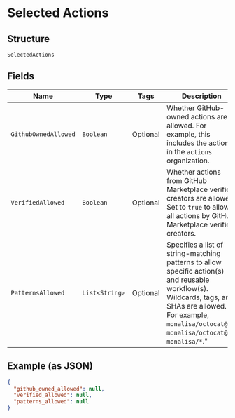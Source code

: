 
# Selected Actions

## Structure

`SelectedActions`

## Fields

| Name | Type | Tags | Description | Getter | Setter |
|  --- | --- | --- | --- | --- | --- |
| `GithubOwnedAllowed` | `Boolean` | Optional | Whether GitHub-owned actions are allowed. For example, this includes the actions in the `actions` organization. | Boolean getGithubOwnedAllowed() | setGithubOwnedAllowed(Boolean githubOwnedAllowed) |
| `VerifiedAllowed` | `Boolean` | Optional | Whether actions from GitHub Marketplace verified creators are allowed. Set to `true` to allow all actions by GitHub Marketplace verified creators. | Boolean getVerifiedAllowed() | setVerifiedAllowed(Boolean verifiedAllowed) |
| `PatternsAllowed` | `List<String>` | Optional | Specifies a list of string-matching patterns to allow specific action(s) and reusable workflow(s). Wildcards, tags, and SHAs are allowed. For example, `monalisa/octocat@*`, `monalisa/octocat@v2`, `monalisa/*`." | List<String> getPatternsAllowed() | setPatternsAllowed(List<String> patternsAllowed) |

## Example (as JSON)

```json
{
  "github_owned_allowed": null,
  "verified_allowed": null,
  "patterns_allowed": null
}
```

